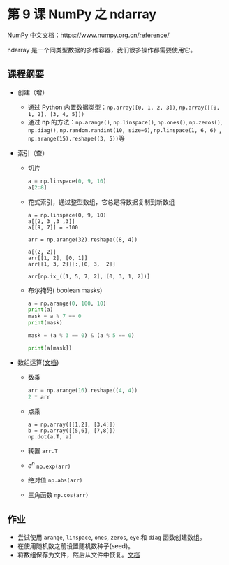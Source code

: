 # 第 9 课 NumPy 之 ndarray

NumPy 中文文档：https://www.numpy.org.cn/reference/

ndarray 是一个同类型数据的多维容器，我们很多操作都需要使用它。

## 课程纲要

- 创建（增）
  - 通过 Python 内置数据类型：`np.array([0, 1, 2, 3])`, `np.array([[0, 1, 2], [3, 4, 5]])`
  - 通过 np 的方法：`np.arange()`, `np.linspace()`, `np.ones()`, `np.zeros()`,  `np.diag()`,  `np.random.randint(10, size=6)`, `np.linspace(1, 6, 6) `, `np.arange(15).reshape((3, 5))`等

- 索引（查）

  - 切片

    ```python
    a = np.linspace(0, 9, 10)
    a[2:8]
    ```

  - 花式索引，通过整型数组，它总是将数据复制到新数组

    ```
    a = np.linspace(0, 9, 10)
    a[[2, 3 ,3 ,3]]
    a[[9, 7]] = -100
    
    arr = np.arange(32).reshape((8, 4))
    
    a[(2, 2)]
    arr[[1, 2], [0, 1]]
    arr[[1, 3, 2]][:,[0, 3,  2]]
    
    arr[np.ix_([1, 5, 7, 2], [0, 3, 1, 2])]
    ```

  - 布尔掩码( boolean masks)

    ```python
    a = np.arange(0, 100, 10)
    print(a)
    mask = a % 7 == 0
    print(mask)
    
    mask = (a % 3 == 0) & (a % 5 == 0)
    
    print(a[mask])
    
    ```

- 数组运算([文档](https://www.numpy.org.cn/reference/routines/math.html#%E6%8C%87%E6%95%B0%E5%92%8C%E5%AF%B9%E6%95%B0))

  - 数乘

    ```python
    arr = np.arange(16).reshape((4, 4))
    2 * arr
    ```

  - 点乘 

    ```
    a = np.array([[1,2], [3,4]])
    b = np.array([[5,6], [7,8]])
    np.dot(a.T, a)
    ```

  - 转置 `arr.T`

  - $e^n$ `np.exp(arr)`

  - 绝对值 `np.abs(arr)`

  - 三角函数 `np.cos(arr)`

## 作业

- 尝试使用 `arange`, `linspace`, `ones`, `zeros`, `eye` 和 `diag` 函数创建数组。
- 在使用随机数之前设置随机数种子(seed)。
- 将数组保存为文件，然后从文件中恢复。[文档](https://www.numpy.org.cn/reference/routines/io.html#%E6%96%87%E6%9C%AC%E6%96%87%E4%BB%B6)
